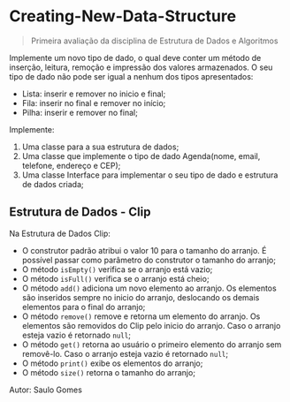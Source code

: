 # Creating-New-Data-Structure

> Primeira avaliação da disciplina de Estrutura de Dados e Algoritmos

Implemente um novo tipo de dado, o qual deve conter um método de inserção, leitura, remoção e impressão dos valores armazenados.
O seu tipo de dado não pode ser igual a nenhum dos tipos apresentados:
* Lista: inserir e remover no inicio e final;
* Fila: inserir no final e remover no início;
* Pilha: inserir e remover no final;

Implemente:
1. Uma classe para a sua estrutura de dados;
2. Uma classe que implemente o tipo de dado Agenda(nome, email, telefone, endereço e CEP);
3. Uma classe Interface para implementar o seu tipo de dado e estrutura de dados criada;

## Estrutura de Dados - Clip
Na Estrutura de Dados Clip:
* O construtor padrão atribui o valor 10 para o tamanho do arranjo. É possível passar como parâmetro do construtor o tamanho do arranjo;
* O método `isEmpty()` verifica se o arranjo está vazio;
* O método `isFull()` verifica se o arranjo está cheio;
* O método `add()` adiciona um novo elemento ao arranjo. Os elementos são inseridos sempre no inicio do arranjo, deslocando os demais elementos para o final do arranjo;
* O método `remove()` remove e retorna um elemento do arranjo. Os elementos são removidos do Clip pelo inicio do arranjo. Caso o arranjo esteja vazio é retornado `null`;
* O método `get()` retorna ao usuário o primeiro elemento do arranjo sem removê-lo. Caso o arranjo esteja vazio é retornado `null`;
* O método `print()` exibe os elementos do arranjo;
* O método `size()` retorna o tamanho do arranjo;

Autor: Saulo Gomes 

